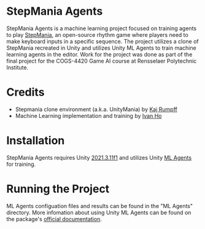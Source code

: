 # StepMania Agents

StepMania Agents is a machine learning project focused on training agents to play [StepMania](https://github.com/stepmania/stepmania), an open-source rhythm game where players need to make keyboard inputs in a specific sequence. The project utilizes a clone of StepMania recreated in Unity and utilizes Unity ML Agents to train machine learning agents in the editor. Work for the project was done as part of the final project for the COGS-4420 Game AI course at Rensselaer Polytechnic Institute.

# Credits
 - Stepmania clone environment (a.k.a. UnityMania) by [Kaj Rumpff](https://github.com/rumpff/unitymania)
 - Machine Learning implementation and training by [Ivan Ho](https://github.com/Corppet)

# Installation

StepMania Agents requires Unity [2021.3.11f1](https://unity.com/releases/editor/whats-new/2021.3.11) and utilizes Unity [ML Agents](https://github.com/Unity-Technologies/ml-agents) for training.

# Running the Project

ML Agents configuation files and results can be found in the "ML Agents" directory. More infomation about using Unity ML Agents can be found on the package's [official documentation](https://github.com/Unity-Technologies/ml-agents/blob/develop/docs/Training-ML-Agents.md).
